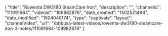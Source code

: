 {
    "title": "Rowenta DW3180 SteamCare Iron",
    "description": "",
    "channelid": "111091684",
    "videoid": "109982876",
    "date_created": "1502521494",
    "date_modified": "1504049174",
    "type": "captivate",
    "layout": "channelVideo",
    "url": "\/bbbusa-latest-videos\/rowenta-dw3180-steamcare-iron-3-notes\/111091684-109982876"
}